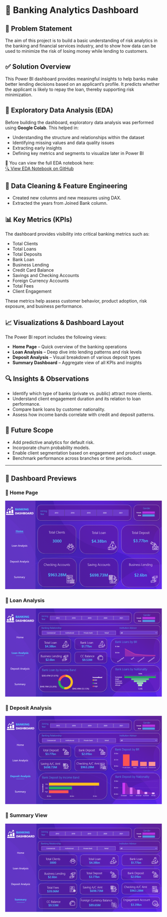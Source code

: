 # 🏦 Banking Analytics Dashboard

## 📌 Problem Statement

The aim of this project is to build a basic understanding of risk analytics in the banking and financial services industry, and to show how data can be used to minimize the risk of losing money while lending to customers.

## ✅ Solution Overview

This Power BI dashboard provides meaningful insights to help banks make better lending decisions based on an applicant’s profile. It predicts whether the applicant is likely to repay the loan, thereby supporting risk minimization.

## 🧪 Exploratory Data Analysis (EDA)

Before building the dashboard, exploratory data analysis was performed using **Google Colab**. This helped in:

- Understanding the structure and relationships within the dataset  
- Identifying missing values and data quality issues  
- Extracting early insights  
- Defining key metrics and segments to visualize later in Power BI  

📁 You can view the full EDA notebook here:  
[🔍 View EDA Notebook on GitHub](https://github.com/Swarnali-Saha/Banking-Analysis-dashboard/blob/main/BankEDA.ipynb)


## 🧹 Data Cleaning & Feature Engineering

- Created new columns and new measures using DAX.
- Extracted the years from Joined Bank column.

## 📊 Key Metrics (KPIs)

The dashboard provides visibility into critical banking metrics such as:

- Total Clients  
- Total Loans  
- Total Deposits  
- Bank Loan  
- Business Lending  
- Credit Card Balance  
- Savings and Checking Accounts  
- Foreign Currency Accounts  
- Total Fees  
- Client Engagement  

These metrics help assess customer behavior, product adoption, risk exposure, and business performance.

## 📈 Visualizations & Dashboard Layout

The Power BI report includes the following views:

- **Home Page** – Quick overview of the banking operations  
- **Loan Analysis** – Deep dive into lending patterns and risk levels  
- **Deposit Analysis** – Visual breakdown of various deposit types  
- **Summary Dashboard** – Aggregate view of all KPIs and insights  

## 🔍 Insights & Observations

- Identify which type of banks (private vs. public) attract more clients.
- Understand client engagement duration and its relation to loan performance.
- Compare bank loans by customer nationality.
- Assess how income bands correlate with credit and deposit patterns.

## 🔮 Future Scope

- Add predictive analytics for default risk.
- Incorporate churn probability models.
- Enable client segmentation based on engagement and product usage.
- Benchmark performance across branches or time periods.

---

## 📸 Dashboard Previews

### 🔹 Home Page
![Home Dashboard](https://github.com/Swarnali-Saha/Banking-Analysis-dashboard/blob/main/images/home.png)

### 🔹 Loan Analysis
![Loan Analysis](https://github.com/Swarnali-Saha/Banking-Analysis-dashboard/blob/main/images/loan_analysis.png)

### 🔹 Deposit Analysis
![Deposit Analysis](https://github.com/Swarnali-Saha/Banking-Analysis-dashboard/blob/main/images/deposit_analysis.png)

### 🔹 Summary View
![Summary Dashboard](https://github.com/Swarnali-Saha/Banking-Analysis-dashboard/blob/main/images/Summary.png)

